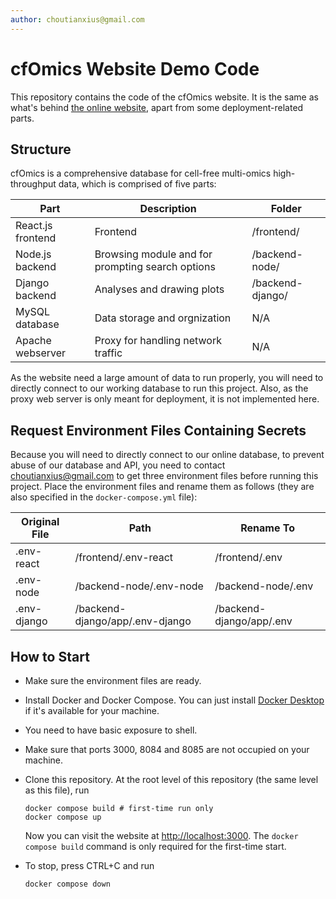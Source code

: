 ```yaml
---
author: choutianxius@gmail.com
---
```


# cfOmics Website Demo Code

This repository contains the code of the cfOmics website. It is the same as what's behind [the online website](https://cfomics.ncrnalab.org), apart from some deployment-related parts.

## Structure

cfOmics is a comprehensive database for cell-free multi-omics high-throughput data, which is comprised of five parts:

| Part              | Description                                      | Folder           |
| ----------------- | ------------------------------------------------ | ---------------- |
| React.js frontend | Frontend                                         | /frontend/       |
| Node.js backend   | Browsing module and for prompting search options | /backend-node/   |
| Django backend    | Analyses and drawing plots                       | /backend-django/ |
| MySQL database    | Data storage and orgnization                     | N/A              |
| Apache webserver  | Proxy for handling network traffic               | N/A              |

As the website need a large amount of data to run properly, you will need to directly connect to our working database to run this project. Also, as the proxy web server is only meant for deployment, it is not implemented here.

## Request Environment Files Containing Secrets

Because you will need to directly connect to our online database, to prevent abuse of our database and API, you need to contact [choutianxius@gmail.com](mailto:choutianxius@gmail.com) to get three environment files before running this project. Place the environment files and rename them as follows (they are also specified in the `docker-compose.yml` file):

| Original File | Path                            | Rename To                |
| ------------- | ------------------------------- | ------------------------ |
| .env-react    | /frontend/.env-react            | /frontend/.env           |
| .env-node     | /backend-node/.env-node         | /backend-node/.env       |
| .env-django   | /backend-django/app/.env-django | /backend-django/app/.env |

## How to Start

- Make sure the environment files are ready.

- Install Docker and Docker Compose. You can just install [Docker Desktop](https://www.docker.com/products/docker-desktop/) if it's available for your machine.
- You need to have basic exposure to shell.
- Make sure that ports 3000, 8084 and 8085 are not occupied on your machine.

- Clone this repository. At the root level of this repository (the same level as this file), run

  ~~~shell
  docker compose build # first-time run only
  docker compose up
  ~~~

  Now you can visit the website at [http://localhost:3000](http://localhost:3000). The `docker compose build` command is only required for the first-time start.

- To stop, press CTRL+C and run

  ~~~shell
  docker compose down
  ~~~

  

  

  
